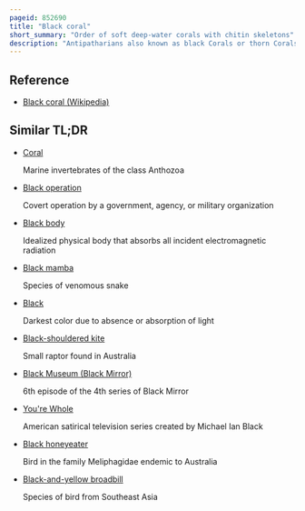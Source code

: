```yaml
---
pageid: 852690
title: "Black coral"
short_summary: "Order of soft deep-water corals with chitin skeletons"
description: "Antipatharians also known as black Corals or thorn Corals are an Order of soft Deepwater Corals. These Corals can be identified by their Jet black or dark brown Chitin Skeletons that are surrounded by colored Polyps. Antipatharians are a cosmopolitan Order that exists in almost every oceanic Location and Depth with the sole Exception of brackish Waters. However they are most commonly found on continental Slopes below 50m deep. A black coral Reproduces sexually and asexually throughout its Lifetime. Many black Corals provide shelter Food and Protection for other Animals."
---
```


## Reference

- [Black coral (Wikipedia)](https://en.wikipedia.org/?curid=852690)

## Similar TL;DR

- [Coral](/tldr/en/coral)

  Marine invertebrates of the class Anthozoa

- [Black operation](/tldr/en/black-operation)

  Covert operation by a government, agency, or military organization

- [Black body](/tldr/en/black-body)

  Idealized physical body that absorbs all incident electromagnetic radiation

- [Black mamba](/tldr/en/black-mamba)

  Species of venomous snake

- [Black](/tldr/en/black)

  Darkest color due to absence or absorption of light

- [Black-shouldered kite](/tldr/en/black-shouldered-kite)

  Small raptor found in Australia

- [Black Museum (Black Mirror)](/tldr/en/black-museum-black-mirror)

  6th episode of the 4th series of Black Mirror

- [You're Whole](/tldr/en/youre-whole)

  American satirical television series created by Michael Ian Black

- [Black honeyeater](/tldr/en/black-honeyeater)

  Bird in the family Meliphagidae endemic to Australia

- [Black-and-yellow broadbill](/tldr/en/black-and-yellow-broadbill)

  Species of bird from Southeast Asia
